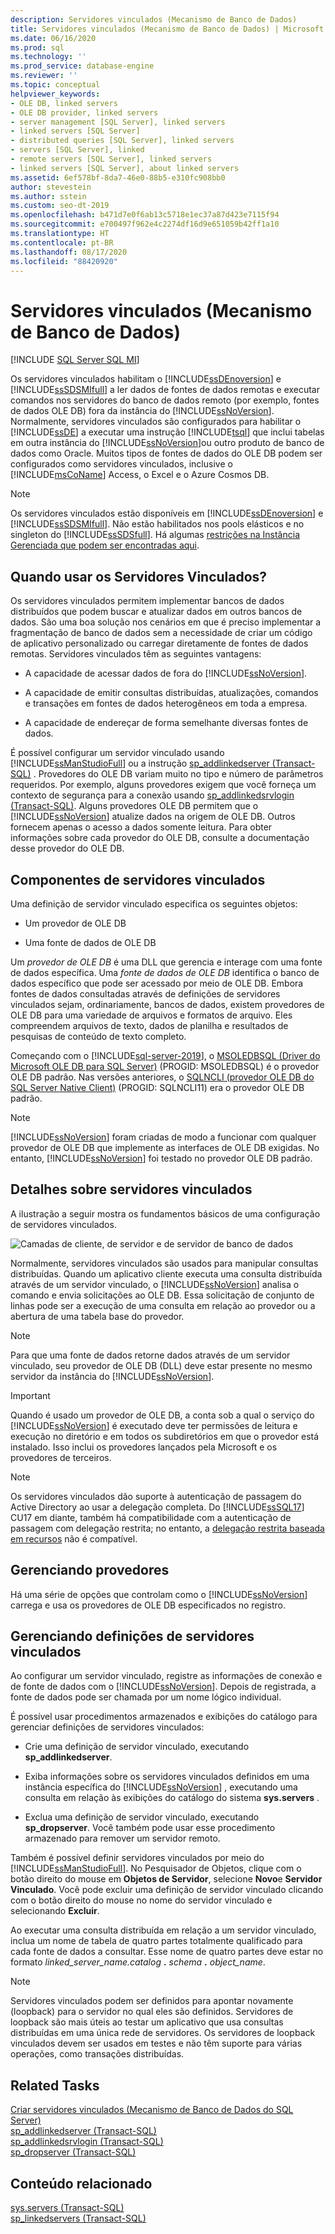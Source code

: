 ```yaml
---
description: Servidores vinculados (Mecanismo de Banco de Dados)
title: Servidores vinculados (Mecanismo de Banco de Dados) | Microsoft Docs
ms.date: 06/16/2020
ms.prod: sql
ms.technology: ''
ms.prod_service: database-engine
ms.reviewer: ''
ms.topic: conceptual
helpviewer_keywords:
- OLE DB, linked servers
- OLE DB provider, linked servers
- server management [SQL Server], linked servers
- linked servers [SQL Server]
- distributed queries [SQL Server], linked servers
- servers [SQL Server], linked
- remote servers [SQL Server], linked servers
- linked servers [SQL Server], about linked servers
ms.assetid: 6ef578bf-8da7-46e0-88b5-e310fc908bb0
author: stevestein
ms.author: sstein
ms.custom: seo-dt-2019
ms.openlocfilehash: b471d7e0f6ab13c5718e1ec37a87d423e7115f94
ms.sourcegitcommit: e700497f962e4c2274df16d9e651059b42ff1a10
ms.translationtype: HT
ms.contentlocale: pt-BR
ms.lasthandoff: 08/17/2020
ms.locfileid: "88420920"
---
```

# <a name="linked-servers-database-engine"></a>Servidores vinculados (Mecanismo de Banco de Dados)

[!INCLUDE [SQL Server SQL MI](../../includes/applies-to-version/sql-asdbmi.md)]

  Os servidores vinculados habilitam o [!INCLUDE[ssDEnoversion](../../includes/ssdenoversion-md.md)] e [!INCLUDE[ssSDSMIfull](../../includes/sssdsmifull-md.md)] a ler dados de fontes de dados remotas e executar comandos nos servidores do banco de dados remoto (por exemplo, fontes de dados OLE DB) fora da instância do [!INCLUDE[ssNoVersion](../../includes/ssnoversion-md.md)]. Normalmente, servidores vinculados são configurados para habilitar o [!INCLUDE[ssDE](../../includes/ssde-md.md)] a executar uma instrução [!INCLUDE[tsql](../../includes/tsql-md.md)] que inclui tabelas em outra instância do [!INCLUDE[ssNoVersion](../../includes/ssnoversion-md.md)]ou outro produto de banco de dados como Oracle. Muitos tipos de fontes de dados do OLE DB podem ser configurados como servidores vinculados, inclusive o [!INCLUDE[msCoName](../../includes/msconame-md.md)] Access, o Excel e o Azure Cosmos DB.

> [!NOTE]
> Os servidores vinculados estão disponíveis em [!INCLUDE[ssDEnoversion](../../includes/ssdenoversion-md.md)] e [!INCLUDE[ssSDSMIfull](../../includes/sssdsmifull-md.md)]. Não estão habilitados nos pools elásticos e no singleton do [!INCLUDE[ssSDSfull](../../includes/sssdsfull-md.md)]. Há algumas [restrições na Instância Gerenciada que podem ser encontradas aqui](https://docs.microsoft.com/azure/sql-database/sql-database-managed-instance-transact-sql-information#linked-servers). 

## <a name="when-to-use-linked-servers"></a>Quando usar os Servidores Vinculados?

  Os servidores vinculados permitem implementar bancos de dados distribuídos que podem buscar e atualizar dados em outros bancos de dados. São uma boa solução nos cenários em que é preciso implementar a fragmentação de banco de dados sem a necessidade de criar um código de aplicativo personalizado ou carregar diretamente de fontes de dados remotas. Servidores vinculados têm as seguintes vantagens:  
  
-   A capacidade de acessar dados de fora do [!INCLUDE[ssNoVersion](../../includes/ssnoversion-md.md)].  
  
-   A capacidade de emitir consultas distribuídas, atualizações, comandos e transações em fontes de dados heterogêneos em toda a empresa.  
  
-   A capacidade de endereçar de forma semelhante diversas fontes de dados.  
  
É possível configurar um servidor vinculado usando [!INCLUDE[ssManStudioFull](../../includes/ssmanstudiofull-md.md)] ou a instrução [sp_addlinkedserver &#40;Transact-SQL&#41;](../../relational-databases/system-stored-procedures/sp-addlinkedserver-transact-sql.md) . Provedores do OLE DB variam muito no tipo e número de parâmetros requeridos. Por exemplo, alguns provedores exigem que você forneça um contexto de segurança para a conexão usando [sp_addlinkedsrvlogin &#40;Transact-SQL&#41;](../../relational-databases/system-stored-procedures/sp-addlinkedsrvlogin-transact-sql.md). Alguns provedores OLE DB permitem que o [!INCLUDE[ssNoVersion](../../includes/ssnoversion-md.md)] atualize dados na origem de OLE DB. Outros fornecem apenas o acesso a dados somente leitura. Para obter informações sobre cada provedor do OLE DB, consulte a documentação desse provedor do OLE DB.  
  
## <a name="linked-server-components"></a>Componentes de servidores vinculados  
 Uma definição de servidor vinculado especifica os seguintes objetos:  
  
-   Um provedor de OLE DB  
  
-   Uma fonte de dados de OLE DB  
  
Um *provedor de OLE DB* é uma DLL que gerencia e interage com uma fonte de dados específica. Uma *fonte de dados de OLE DB* identifica o banco de dados específico que pode ser acessado por meio de OLE DB. Embora fontes de dados consultadas através de definições de servidores vinculados sejam, ordinariamente, bancos de dados, existem provedores de OLE DB para uma variedade de arquivos e formatos de arquivo. Eles compreendem arquivos de texto, dados de planilha e resultados de pesquisas de conteúdo de texto completo.  
  
Começando com o [!INCLUDE[sql-server-2019](../../includes/sssqlv15-md.md)], o [MSOLEDBSQL (Driver do Microsoft OLE DB para SQL Server)](../../connect/oledb/oledb-driver-for-sql-server.md) (PROGID: MSOLEDBSQL) é o provedor OLE DB padrão. Nas versões anteriores, o [SQLNCLI (provedor OLE DB do SQL Server Native Client)](../../relational-databases/native-client/sql-server-native-client.md) (PROGID: SQLNCLI11) era o provedor OLE DB padrão.
  
> [!NOTE]  
> [!INCLUDE[ssNoVersion](../../includes/ssnoversion-md.md)] foram criadas de modo a funcionar com qualquer provedor de OLE DB que implemente as interfaces de OLE DB exigidas. No entanto, [!INCLUDE[ssNoVersion](../../includes/ssnoversion-md.md)] foi testado no provedor OLE DB padrão.  
  
## <a name="linked-server-details"></a>Detalhes sobre servidores vinculados  
 A ilustração a seguir mostra os fundamentos básicos de uma configuração de servidores vinculados.  
  
 ![Camadas de cliente, de servidor e de servidor de banco de dados](../../relational-databases/linked-servers/media/lsvr.gif "Camadas de cliente, de servidor e de servidor de banco de dados")  
  
Normalmente, servidores vinculados são usados para manipular consultas distribuídas. Quando um aplicativo cliente executa uma consulta distribuída através de um servidor vinculado, o [!INCLUDE[ssNoVersion](../../includes/ssnoversion-md.md)] analisa o comando e envia solicitações ao OLE DB. Essa solicitação de conjunto de linhas pode ser a execução de uma consulta em relação ao provedor ou a abertura de uma tabela base do provedor.  

> [!NOTE]
> Para que uma fonte de dados retorne dados através de um servidor vinculado, seu provedor de OLE DB (DLL) deve estar presente no mesmo servidor da instância do [!INCLUDE[ssNoVersion](../../includes/ssnoversion-md.md)].  
 
> [!IMPORTANT]
> Quando é usado um provedor de OLE DB, a conta sob a qual o serviço do [!INCLUDE[ssNoVersion](../../includes/ssnoversion-md.md)] é executado deve ter permissões de leitura e execução no diretório e em todos os subdiretórios em que o provedor está instalado. Isso inclui os provedores lançados pela Microsoft e os provedores de terceiros.

> [!NOTE]
> Os servidores vinculados dão suporte à autenticação de passagem do Active Directory ao usar a delegação completa. Do [!INCLUDE[ssSQL17](../../includes/sssql17-md.md)] CU17 em diante, também há compatibilidade com a autenticação de passagem com delegação restrita; no entanto, a [delegação restrita baseada em recursos](https://docs.microsoft.com/windows-server/security/kerberos/kerberos-constrained-delegation-overview) não é compatível.

## <a name="managing-providers"></a>Gerenciando provedores  
Há uma série de opções que controlam como o [!INCLUDE[ssNoVersion](../../includes/ssnoversion-md.md)] carrega e usa os provedores de OLE DB especificados no registro.  
  
## <a name="managing-linked-server-definitions"></a>Gerenciando definições de servidores vinculados  
Ao configurar um servidor vinculado, registre as informações de conexão e de fonte de dados com o [!INCLUDE[ssNoVersion](../../includes/ssnoversion-md.md)]. Depois de registrada, a fonte de dados pode ser chamada por um nome lógico individual.  
  
É possível usar procedimentos armazenados e exibições do catálogo para gerenciar definições de servidores vinculados:  
  
-   Crie uma definição de servidor vinculado, executando **sp_addlinkedserver**.  
  
-   Exiba informações sobre os servidores vinculados definidos em uma instância específica do [!INCLUDE[ssNoVersion](../../includes/ssnoversion-md.md)] , executando uma consulta em relação às exibições do catálogo do sistema **sys.servers** .  
  
-   Exclua uma definição de servidor vinculado, executando **sp_dropserver**. Você também pode usar esse procedimento armazenado para remover um servidor remoto.  
  
Também é possível definir servidores vinculados por meio do [!INCLUDE[ssManStudioFull](../../includes/ssmanstudiofull-md.md)]. No Pesquisador de Objetos, clique com o botão direito do mouse em **Objetos de Servidor**, selecione **Novo**e **Servidor Vinculado**. Você pode excluir uma definição de servidor vinculado clicando com o botão direito do mouse no nome do servidor vinculado e selecionando **Excluir**.  
  
 Ao executar uma consulta distribuída em relação a um servidor vinculado, inclua um nome de tabela de quatro partes totalmente qualificado para cada fonte de dados a consultar. Esse nome de quatro partes deve estar no formato _linked\_server\_name.catalog_ **.** _schema_ **.** _object\_name_.  
  
> [!NOTE]  
> Servidores vinculados podem ser definidos para apontar novamente (loopback) para o servidor no qual eles são definidos. Servidores de loopback são mais úteis ao testar um aplicativo que usa consultas distribuídas em uma única rede de servidores. Os servidores de loopback vinculados devem ser usados em testes e não têm suporte para várias operações, como transações distribuídas.  
  
## <a name="related-tasks"></a>Related Tasks  
 [Criar servidores vinculados &#40;Mecanismo de Banco de Dados do SQL Server&#41;](../../relational-databases/linked-servers/create-linked-servers-sql-server-database-engine.md)    
 [sp_addlinkedserver &#40;Transact-SQL&#41;](../../relational-databases/system-stored-procedures/sp-addlinkedserver-transact-sql.md)    
 [sp_addlinkedsrvlogin &#40;Transact-SQL&#41;](../../relational-databases/system-stored-procedures/sp-addlinkedsrvlogin-transact-sql.md)    
 [sp_dropserver &#40;Transact-SQL&#41;](../../relational-databases/system-stored-procedures/sp-dropserver-transact-sql.md)    
  
## <a name="related-content"></a>Conteúdo relacionado  
 [sys.servers &#40;Transact-SQL&#41;](../../relational-databases/system-catalog-views/sys-servers-transact-sql.md)    
 [sp_linkedservers &#40;Transact-SQL&#41;](../../relational-databases/system-stored-procedures/sp-linkedservers-transact-sql.md)  

